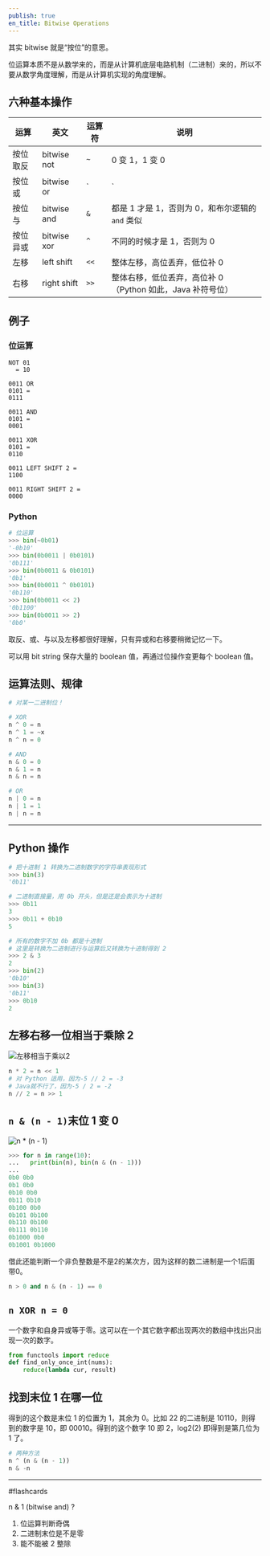 ```yaml
---
publish: true
en_title: Bitwise Operations
---
```


其实 bitwise 就是“按位”的意思。

位运算本质不是从数学来的，而是从计算机底层电路机制（二进制）来的，所以不要从数学角度理解，而是从计算机实现的角度理解。

## 六种基本操作

| 运算 | 英文        | 运算符 | 说明                                                       |
| ---  | ----------- | ------ | ---------------------------------------------------------- |
| 按位取反 | bitwise not | `~` | 0 变 1，1 变 0                                             |
| 按位或   | bitwise or |  `|`  | 只要有 1 就是 1，和布尔逻辑的 `or` 类似                    |
| 按位与   | bitwise and | `&`    | 都是 1 才是 1，否则为 0，和布尔逻辑的 `and` 类似           |
| 按位异或 | bitwise xor | `^`    | 不同的时候才是 1，否则为 0                        |
| 左移 | left shift  | `<<`   | 整体左移，高位丢弃，低位补 0                               |
| 右移 | right shift | `>>`   | 整体右移，低位丢弃，高位补 0（Python 如此，Java 补符号位） |

## 例子

### 位运算

```text
NOT 01
  = 10

0011 OR
0101 =
0111

0011 AND
0101 =
0001

0011 XOR
0101 =
0110

0011 LEFT SHIFT 2 =
1100

0011 RIGHT SHIFT 2 =
0000
```

### Python

```python
# 位运算
>>> bin(~0b01)
'-0b10'
>>> bin(0b0011 | 0b0101)
'0b111'
>>> bin(0b0011 & 0b0101)
'0b1'
>>> bin(0b0011 ^ 0b0101)
'0b110'
>>> bin(0b0011 << 2)
'0b1100'
>>> bin(0b0011 >> 2)
'0b0'
```

取反、或、与以及左移都很好理解，只有异或和右移要稍微记忆一下。

可以用 bit string 保存大量的 boolean 值，再通过位操作变更每个 boolean 值。

## 运算法则、规律

```python
# 对某一二进制位！

# XOR
n ^ 0 = n
n ^ 1 = ~x
n ^ n = 0

# AND
n & 0 = 0
n & 1 = n
n & n = n

# OR
n | 0 = n
n | 1 = 1
n | n = n
```

---

## Python 操作

```python
# 把十进制 1 转换为二进制数字的字符串表现形式
>>> bin(3)
'0b11'

# 二进制直接量，用 0b 开头，但是还是会表示为十进制
>>> 0b11
3
>>> 0b11 + 0b10
5

# 所有的数字不加 0b 都是十进制
# 这里是转换为二进制进行与运算后又转换为十进制得到 2
>>> 2 & 3
2
>>> bin(2)
'0b10'
>>> bin(3)
'0b11'
>>> 0b10
2
```

## 左移右移一位相当于乘除 2

![左移相当于乘以2](左移相当于乘2.jpg)

```python
n * 2 = n << 1
# 对 Python 适用，因为-5 // 2 = -3
# Java就不行了，因为-5 / 2 = -2
n // 2 = n >> 1
```

## `n & (n - 1)`末位 1 变 0

![n * (n - 1)](n%20×%20(n%20-%201).jpg)

```python
>>> for n in range(10):
...   print(bin(n), bin(n & (n - 1)))
...
0b0 0b0
0b1 0b0
0b10 0b0
0b11 0b10
0b100 0b0
0b101 0b100
0b110 0b100
0b111 0b110
0b1000 0b0
0b1001 0b1000
```

借此还能判断一个非负整数是不是2的某次方，因为这样的数二进制是一个1后面带0。

```python
n > 0 and n & (n - 1) == 0
```

## `n XOR n = 0`

一个数字和自身异或等于零。这可以在一个其它数字都出现两次的数组中找出只出现一次的数字。

```python
from functools import reduce
def find_only_once_int(nums):
    reduce(lambda cur, result)
```

## 找到末位 1 在哪一位

得到的这个数是末位 1 的位置为 1，其余为 0。比如 22 的二进制是 10110，则得到的数字是 10，即 00010。得到的这个数字 10 即 2，log2(2) 即得到是第几位为 1 了。

```python
# 两种方法
n ^ (n & (n - 1))
n & -n
```

---

#flashcards 

n & 1 (bitwise and)
?
1. 位运算判断奇偶
2. 二进制末位是不是零
3. 能不能被 2 整除
<!--SR:!2023-06-02,20,270-->